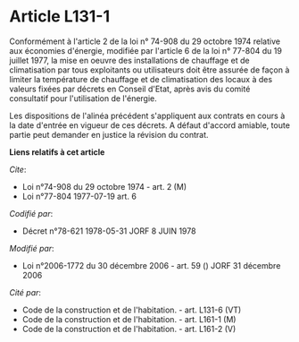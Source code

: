 # Article L131-1

Conformément à l'article 2 de la loi  n° 74-908 du 29 octobre 1974 relative aux économies d'énergie, modifiée par l'article 6
de la loi n° 77-804 du 19 juillet 1977, la mise en oeuvre des installations de chauffage et de climatisation par tous
exploitants ou utilisateurs doit être assurée de façon à limiter la température de chauffage et de climatisation des locaux à
des valeurs fixées par décrets en Conseil d'Etat, après avis du comité consultatif pour l'utilisation de l'énergie.

Les dispositions de l'alinéa précédent s'appliquent aux contrats en cours à la date d'entrée en vigueur de ces décrets. A
défaut d'accord amiable, toute partie peut demander en justice la révision du contrat.

**Liens relatifs à cet article**

_Cite_:

  - Loi n°74-908 du 29 octobre 1974 - art. 2 (M)
  - Loi n°77-804 1977-07-19 art. 6

_Codifié par_:

  - Décret n°78-621 1978-05-31 JORF 8 JUIN 1978

_Modifié par_:

  - Loi n°2006-1772 du 30 décembre 2006 - art. 59 () JORF 31 décembre 2006

_Cité par_:

  - Code de la construction et de l'habitation. - art. L131-6 (VT)
  - Code de la construction et de l'habitation. - art. L161-1 (M)
  - Code de la construction et de l'habitation. - art. L161-2 (V)
